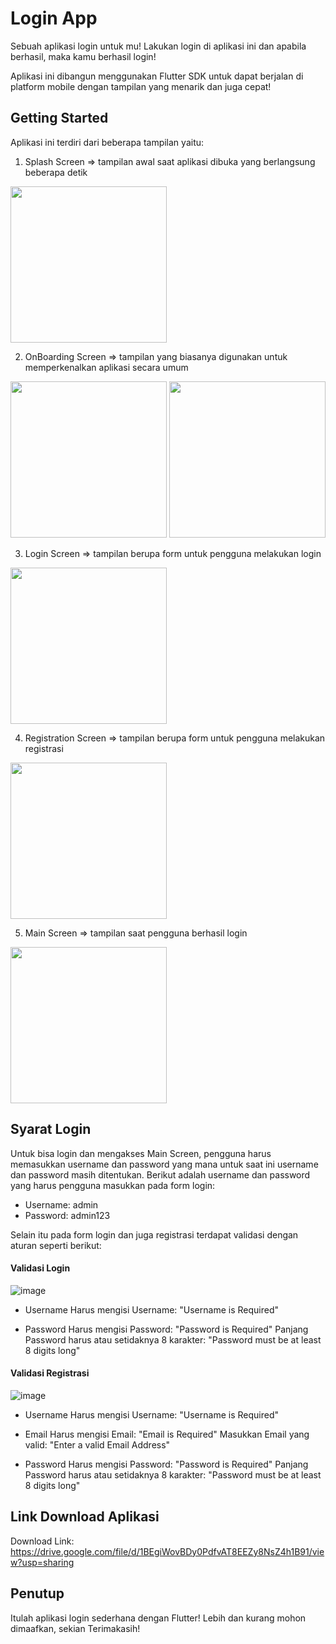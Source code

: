 # Login App

Sebuah aplikasi login untuk mu!
Lakukan login di aplikasi ini dan apabila berhasil, maka kamu berhasil login!

Aplikasi ini dibangun menggunakan Flutter SDK untuk dapat berjalan di platform mobile 
dengan tampilan yang menarik dan juga cepat!


## Getting Started

Aplikasi ini terdiri dari beberapa tampilan yaitu:
1. Splash Screen => tampilan awal saat aplikasi dibuka yang berlangsung beberapa detik
<img src="https://user-images.githubusercontent.com/85085226/168231615-abf19fb7-e9e3-4ae3-8705-77e4e91f0e1f.jpg" width="250">

2. OnBoarding Screen => tampilan yang biasanya digunakan untuk memperkenalkan aplikasi secara umum
<img src="https://user-images.githubusercontent.com/85085226/168231684-07f80473-d17e-4c47-93e4-61d658315c84.jpg" width="250">
<img src="https://user-images.githubusercontent.com/85085226/168231645-e5de8eec-fde7-49df-b05e-5ebfcd14813b.jpg" width="250">

3. Login Screen => tampilan berupa form untuk pengguna melakukan login
<img src="https://user-images.githubusercontent.com/85085226/168231711-22b00dcb-1b57-4aa0-9e27-96264b099b0b.jpg" width="250">

4. Registration Screen => tampilan berupa form untuk pengguna melakukan registrasi
<img src="https://user-images.githubusercontent.com/85085226/168231733-4b7241cb-5720-49d5-8af6-83ca3d842b20.jpg" width="250">

5. Main Screen => tampilan saat pengguna berhasil login
<img src="https://user-images.githubusercontent.com/85085226/168231749-f921d061-b7d0-4f20-8233-dfccfd8e4e21.jpg" width="250">


## Syarat Login
Untuk bisa login dan mengakses Main Screen, pengguna harus memasukkan
username dan password yang mana untuk saat ini username dan password 
masih ditentukan. Berikut adalah username dan password yang harus pengguna
masukkan pada form login:
- Username: admin
- Password: admin123

Selain itu pada form login dan juga registrasi terdapat validasi dengan aturan seperti berikut:
#### Validasi Login
![image](https://user-images.githubusercontent.com/85085226/168232480-5efafaaf-8456-43d7-87c0-24b6a125b0c5.png)
- Username
  Harus mengisi Username: "Username is Required"
  
- Password
  Harus mengisi Password: "Password is Required"
  Panjang Password harus atau setidaknya 8 karakter: "Password must be at least 8 digits long"

#### Validasi  Registrasi
![image](https://user-images.githubusercontent.com/85085226/168232592-35efeb62-8098-4d69-8638-238147ab5cbc.png)
- Username
  Harus mengisi Username: "Username is Required"
  
- Email
  Harus mengisi Email: "Email is Required"
  Masukkan Email yang valid: "Enter a valid Email Address"

- Password
  Harus mengisi Password: "Password is Required"
  Panjang Password harus atau setidaknya 8 karakter: "Password must be at least 8 digits long"
  

## Link Download Aplikasi
Download Link: https://drive.google.com/file/d/1BEgiWovBDy0PdfvAT8EEZy8NsZ4h1B91/view?usp=sharing


## Penutup
Itulah aplikasi login sederhana dengan Flutter!
Lebih dan kurang mohon dimaafkan, sekian Terimakasih!
